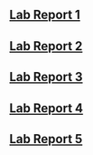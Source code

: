 ## [Lab Report 1](https://dlchan66.github.io/cse15l-lab-reports/lab-report-1-week-2.html)

## [Lab Report 2](https://dlchan66.github.io/cse15l-lab-reports/lab-report-2-week-4.html)

## [Lab Report 3](https://dlchan66.github.io/cse15l-lab-reports/lab-report-3-week-6.html)

## [Lab Report 4](https://dlchan66.github.io/cse15l-lab-reports/lab-report-4-week-8.html)

## [Lab Report 5](https://dlchan66.github.io/cse15l-lab-reports/lab-report-5-week-10.html)
